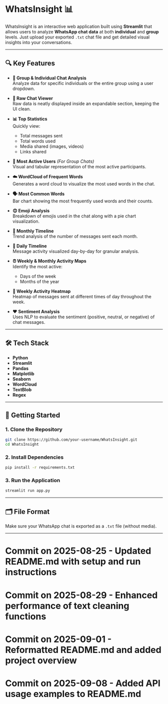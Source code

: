 # WhatsInsight 📊

WhatsInsight is an interactive web application built using **Streamlit** that allows users to analyze **WhatsApp chat data** at both **individual** and **group** levels. Just upload your exported `.txt` chat file and get detailed visual insights into your conversations.

---

## 🔍 Key Features

- **👤 Group & Individual Chat Analysis**  
  Analyze data for specific individuals or the entire group using a user dropdown.

- **📄 Raw Chat Viewer**  
  Raw data is neatly displayed inside an expandable section, keeping the UI clean.

- **📊 Top Statistics**  
  Quickly view:

  - Total messages sent
  - Total words used
  - Media shared (images, videos)
  - Links shared

- **👥 Most Active Users** _(For Group Chats)_  
  Visual and tabular representation of the most active participants.

- **☁️ WordCloud of Frequent Words**  
  Generates a word cloud to visualize the most used words in the chat.

- **🗣️ Most Common Words**  
  Bar chart showing the most frequently used words and their counts.

- **😊 Emoji Analysis**  
  Breakdown of emojis used in the chat along with a pie chart visualization.

- **📆 Monthly Timeline**  
  Trend analysis of the number of messages sent each month.

- **📅 Daily Timeline**  
  Message activity visualized day-by-day for granular analysis.

- **⏰ Weekly & Monthly Activity Maps**  
  Identify the most active:

  - Days of the week
  - Months of the year

- **🧭 Weekly Activity Heatmap**  
  Heatmap of messages sent at different times of day throughout the week.

- **❤️ Sentiment Analysis**  
  Uses NLP to evaluate the sentiment (positive, neutral, or negative) of chat messages.

---

## 🛠️ Tech Stack

- **Python**
- **Streamlit**
- **Pandas**
- **Matplotlib**
- **Seaborn**
- **WordCloud**
- **TextBlob**
- **Regex**

---

## 🚀 Getting Started

### 1. Clone the Repository

```bash
git clone https://github.com/your-username/WhatsInsight.git
cd WhatsInsight
```

### 2. Install Dependencies

```bash
pip install -r requirements.txt
```

### 3. Run the Application

```bash
streamlit run app.py
```

---

## 🗂️ File Format

Make sure your WhatsApp chat is exported as a `.txt` file (without media).

---

# Commit on 2025-08-25 - Updated README.md with setup and run instructions

# Commit on 2025-08-29 - Enhanced performance of text cleaning functions

# Commit on 2025-09-01 - Reformatted README.md and added project overview

# Commit on 2025-09-08 - Added API usage examples to README.md
